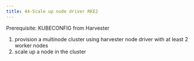 ```yaml
---
title: 44-Scale up node driver RKE2
---
```

Prerequisite: KUBECONFIG from Harvester
1. provision a multinode cluster using harvester node driver with at least 2 worker nodes
1. scale up a node in the cluster
